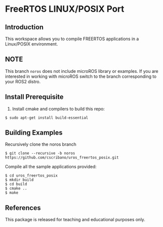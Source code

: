 # FreeRTOS LINUX/POSIX Port

## Introduction
This workspace allows you to compile FREERTOS applications in a Linux/POSIX environment.

## NOTE
This branch `noros` does not include microROS library or examples. If you are interested in working with microROS switch to the branch corresponding to your ROS2 distro.


## Install Prerequisite
1. Install cmake and compilers to build this repo:
```
$ sudo apt-get install build-essential
```

## Building Examples
Recursively clone the noros branch
```
$ git clone --recursive -b noros https://github.com/cscribano/uros_freertos_posix.git
```

Compile all the sample applications provided:
```
$ cd uros_freertos_posix
$ mkdir build
$ cd build
$ cmake ..
$ make
```

## References
This package is released for teaching and educational purposes only.
